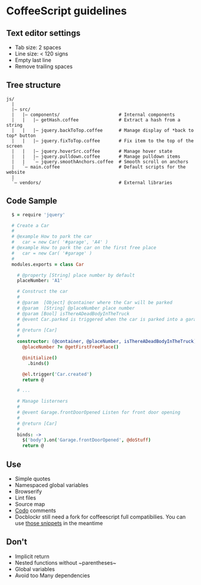# CoffeeScript guidelines

## Text editor settings
- Tab size: 2 spaces
- Line size: < 120 signs
- Empty last line
- Remove trailing spaces

## Tree structure
```
js/
  |
  |– src/
  |   |– components/                      # Internal components
  |   |   |– getHash.coffee               # Extract a hash from a string
  |   |   |– jquery.backToTop.coffee      # Manage display of *back to top* button
  |   |   |– jquery.fixToTop.coffee       # Fix item to the top of the screen
  |   |   |– jquery.hoverSrc.coffee       # Manage hover state
  |   |   |– jquery.pulldown.coffee       # Manage pulldown items
  |   |   `– jquery.smoothAnchors.coffee  # Smooth scroll on anchors
  |   `– main.coffee                      # Default scripts for the website
  |
  `– vendors/                             # External libraries
```

## Code Sample
```coffeescript
  $ = require 'jquery'

  # Create a Car
  #
  # @example How to park the car
  #   car = new Car( '#garage', 'A4' )
  # @example How to park the car on the first free place
  #   car = new Car( '#garage' )
  #
  modules.exports = class Car

    # @property [String] place number by default
    placeNumber: 'A1'

    # Construct the car
    #
    # @param  [Object] @container where the Car will be parked
    # @param  [String] @placeNumber place number
    # @param [Bool] isThereADeadBodyInTheTruck
    # @event Car.parked is triggered when the car is parked into a garage
    #
    # @return [Car]
    #
    constructor: (@container, @placeNumber, isThereADeadBodyInTheTruck) ->
      @placeNumber ?= @getFirstFreePlace()

      @initialize()
        .binds()

      @el.trigger('Car.created')
      return @

    # ...

    # Manage listerners
    #
    # @event Garage.frontDoorOpened Listen for front door opening
    #
    # @return [Car]
    #
    binds: ->
      $('body').on('Garage.frontDoorOpened', @doStuff)
      return @
```

## Use
- Simple quotes
- Namespaced global variables
- Browserify
- Lint files
- Source map
- [Codo](https://github.com/coffeedoc/codo) comments
- Docblockr still need a fork for coffeescript full compatibilies. You can use [those snippets](https://gist.github.com/Gregcop1/ebb2f4dc64e9f5de2131) in the meantime

## Don't
- Implicit return
- Nested functions without ~parentheses~
- Global variables
- Avoid too Many dependencies
